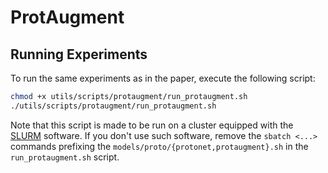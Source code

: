 # ProtAugment

## Running Experiments
To run the same experiments as in the paper, execute the following script:
```bash
chmod +x utils/scripts/protaugment/run_protaugment.sh
./utils/scripts/protaugment/run_protaugment.sh
```

Note that this script is made to be run on a cluster equipped with the [SLURM](https://slurm.schedmd.com/overview.html) software. 
If you don't use such software, remove the `sbatch <...>` commands prefixing the `models/proto/{protonet,protaugment}.sh` in the `run_protaugment.sh` script.